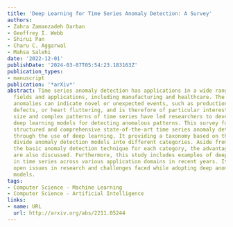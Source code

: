 ```yaml
---
title: 'Deep Learning for Time Series Anomaly Detection: A Survey'
authors:
- Zahra Zamanzadeh Darban
- Geoffrey I. Webb
- Shirui Pan
- Charu C. Aggarwal
- Mahsa Salehi
date: '2022-12-01'
publishDate: '2024-03-07T05:54:23.183163Z'
publication_types:
- manuscript
publication: '*arXiv*'
abstract: Time series anomaly detection has applications in a wide range of research
  fields and applications, including manufacturing and healthcare. The presence of
  anomalies can indicate novel or unexpected events, such as production faults, system
  defects, or heart fluttering, and is therefore of particular interest. The large
  size and complex patterns of time series have led researchers to develop specialised
  deep learning models for detecting anomalous patterns. This survey focuses on providing
  structured and comprehensive state-of-the-art time series anomaly detection models
  through the use of deep learning. It providing a taxonomy based on the factors that
  divide anomaly detection models into different categories. Aside from describing
  the basic anomaly detection technique for each category, the advantages and limitations
  are also discussed. Furthermore, this study includes examples of deep anomaly detection
  in time series across various application domains in recent years. It finally summarises
  open issues in research and challenges faced while adopting deep anomaly detection
  models.
tags:
- Computer Science - Machine Learning
- Computer Science - Artificial Intelligence
links:
- name: URL
  url: http://arxiv.org/abs/2211.05244
---
```


